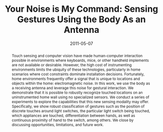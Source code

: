 ---
abstract: |-
  Touch sensing and computer vision have made human-computer interaction possible in environments where keyboards, mice, or other handheld implements are not available or desirable. However, the high cost of instrumenting environments limits the ubiquity of these technologies, particularly in home scenarios where cost constraints dominate installation decisions. Fortunately, home environments frequently offer a signal that is unique to locations and objects within the home: electromagnetic noise. In this work, we use the body as a receiving antenna and leverage this noise for gestural interaction. We demonstrate that it is possible to robustly recognize touched locations on an uninstrumented home wall using no specialized sensors. We conduct a series of experiments to explore the capabilities that this new sensing modality may offer. Specifically, we show robust classification of gestures such as the position of discrete touches around light switches, the particular light switch being touched, which appliances are touched, differentiation between hands, as well as continuous proximity of hand to the switch, among others. We close by discussing opportunities, limitations, and future work.
authors:
- cohn
- Daniel Morris
- patel
- Desney S. Tan
award: ''
bibtex: |-
  @inproceedings{Cohn:2011:YNM:1978942.1979058,
   author = {Cohn, Gabe and Morris, Daniel and Patel, Shwetak N. and Tan, Desney S.},
   title = {Your Noise is My Command: Sensing Gestures Using the Body As an Antenna},
   booktitle = {Proceedings of the SIGCHI Conference on Human Factors in Computing Systems},
   series = {CHI '11},
   year = {2011},
   isbn = {978-1-4503-0228-9},
   location = {Vancouver, BC, Canada},
   pages = {791--800},
   numpages = {10},
   url = {http://doi.acm.org/10.1145/1978942.1979058},
   doi = {10.1145/1978942.1979058},
   acmid = {1979058},
   publisher = {ACM},
   address = {New York, NY, USA},
   keywords = {electrical noise, input, surface interaction, touch interaction},
  }
caption: ''
citation: |-
  Gabe Cohn, Daniel Morris, Shwetak N. Patel, and Desney S. Tan. 2011. Your noise is my command: sensing gestures using the body as an antenna.  In Proceedings of the SIGCHI Conference on Human Factors in Computing Systems (CHI '11). ACM, New York, NY, USA,  791-800. DOI=http://dx.doi.org/10.1145/1978942.1979058
conference: Conference on Human Factors in Computing Systems (CHI), 2011
date: '2011-05-07'
image: ''
pdf: /pdfs/your-noise-is-my-command.pdf
thumbnail: ''
title: 'Your Noise is My Command: Sensing Gestures Using the Body As an Antenna'
video: ''
video_embed: ''
---
